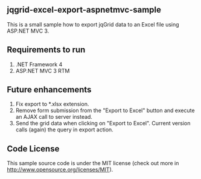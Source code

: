 ## jqgrid-excel-export-aspnetmvc-sample

This is a small sample how to export jqGrid data to an Excel file using ASP.NET MVC 3.

## Requirements to run

1. .NET Framework 4
2. ASP.NET MVC 3 RTM

## Future enhancements

1. Fix export to *.xlsx extension.
2. Remove form submission from the "Export to Excel" button and execute an AJAX call to server instead.
3. Send the grid data when clicking on "Export to Excel". Current version calls (again) the query in export action.

## Code License

This sample source code is under the MIT license (check out more in http://www.opensource.org/licenses/MIT).
